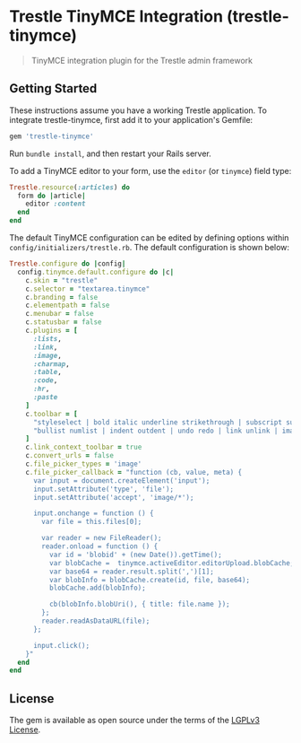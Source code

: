 # Trestle TinyMCE Integration (trestle-tinymce)

> TinyMCE integration plugin for the Trestle admin framework


## Getting Started

These instructions assume you have a working Trestle application. To integrate trestle-tinymce, first add it to your application's Gemfile:

```ruby
gem 'trestle-tinymce'
```

Run `bundle install`, and then restart your Rails server.

To add a TinyMCE editor to your form, use the `editor` (or `tinymce`) field type:

```ruby
Trestle.resource(:articles) do
  form do |article|
    editor :content
  end
end
```

The default TinyMCE configuration can be edited by defining options within `config/initializers/trestle.rb`. The default configuration is shown below:

```ruby
Trestle.configure do |config|
  config.tinymce.default.configure do |c|
    c.skin = "trestle"
    c.selector = "textarea.tinymce"
    c.branding = false
    c.elementpath = false
    c.menubar = false
    c.statusbar = false
    c.plugins = [
      :lists,
      :link,
      :image,
      :charmap,
      :table,
      :code,
      :hr,
      :paste
    ]
    c.toolbar = [
      "styleselect | bold italic underline strikethrough | subscript superscript hr | alignleft aligncenter alignright alignjustify",
      "bullist numlist | indent outdent | undo redo | link unlink | image charmap table | code"
    ]
    c.link_context_toolbar = true
    c.convert_urls = false
    c.file_picker_types = 'image'
    c.file_picker_callback = "function (cb, value, meta) {
      var input = document.createElement('input');
      input.setAttribute('type', 'file');
      input.setAttribute('accept', 'image/*');

      input.onchange = function () {
        var file = this.files[0];

        var reader = new FileReader();
        reader.onload = function () {
          var id = 'blobid' + (new Date()).getTime();
          var blobCache =  tinymce.activeEditor.editorUpload.blobCache;
          var base64 = reader.result.split(',')[1];
          var blobInfo = blobCache.create(id, file, base64);
          blobCache.add(blobInfo);

          cb(blobInfo.blobUri(), { title: file.name });
        };
        reader.readAsDataURL(file);
      };

      input.click();
    }"
  end
end
```


## License

The gem is available as open source under the terms of the [LGPLv3 License](https://opensource.org/licenses/LGPL-3.0).
